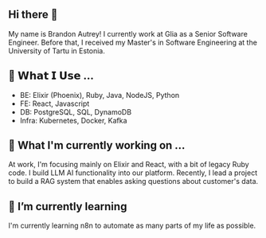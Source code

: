 ## Hi there 👋

<!--
**bautrey37/bautrey37** is a ✨ _special_ ✨ repository because its `README.md` (this file) appears on your GitHub profile.

Here are some ideas to get you started:

- 🔭 I’m currently working on ...
- 🌱 I’m currently learning ...
- 👯 I’m looking to collaborate on ...
- 🤔 I’m looking for help with ...
- 💬 Ask me about ...
- 📫 How to reach me: ...
- 😄 Pronouns: ...
- ⚡ Fun fact: ...
- 🔨 𝗪𝗵𝗮𝘁 𝗜 𝗨𝘀𝗲 ...
- 📈 Some stats ...
-->

My name is Brandon Autrey! I currently work at Glia as a Senior Software Engineer. Before that, I received my Master's in Software Engineering at the University of Tartu in Estonia. 

## 🔨 𝗪𝗵𝗮𝘁 𝗜 𝗨𝘀𝗲 ...

- BE: Elixir (Phoenix), Ruby, Java, NodeJS, Python
- FE: React, Javascript
- DB: PostgreSQL, SQL, DynamoDB
- Infra: Kubernetes, Docker, Kafka

## 🔭 What I'm currently working on ...

At work, I'm focusing mainly on Elixir and React, with a bit of legacy Ruby code. I build LLM AI functionality into our platform. Recently, I lead a project to build a RAG system that enables asking questions about customer's data. 

## 🌱 I’m currently learning

I'm currently learning n8n to automate as many parts of my life as possible. 

